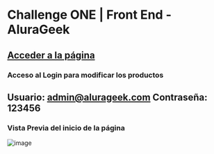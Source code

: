 # Challenge ONE | Front End - AluraGeek

## [Acceder a la página](https://alura-geek-red.vercel.app)

### Acceso al Login para modificar los productos

**Usuario**: admin@alurageek.com
**Contraseña**: 123456
--

### Vista Previa del inicio de la página

![image](https://alura-geek-red.vercel.app/assets/pantalla-principal.png)
